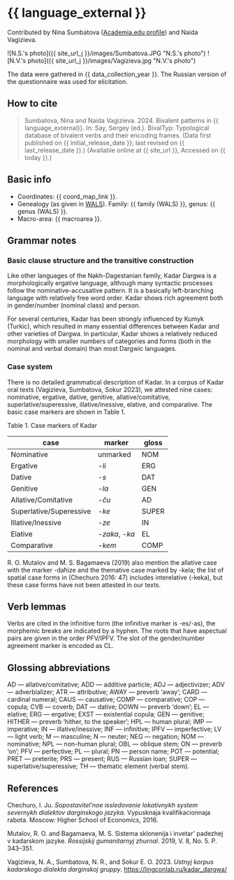 # {{ language_external }}
Contributed by Nina Sumbatova ([Academia.edu profile](https://iling-ran.academia.edu/NinaSumbatova)) and Naida Vagizieva.

![N.S.'s photo]({{ site_url_j }}/images/Sumbatova.JPG "N.S.'s photo")
![N.V.'s photo]({{ site_url_j }}/images/Vagizieva.jpg "N.V.'s photo")

The data were gathered in {{ data_collection_year }}. The Russian version of the questionnaire was used for elicitation.

## How to cite
> Sumbatova, Nina and Naida Vagizieva. 2024. Bivalent patterns in {{ language_external}}. 
> In: Say, Sergey (ed.). BivalTyp: Typological database of bivalent verbs and their encoding frames. 
> (Data first published on {{ initial_release_date }}; 
> last revised on {{ last_release_date }}.) (Available online at {{ site_url }}, 
> Accessed on {{ today }}.)

## Basic info
- Coordinates: {{ coord_map_link }}.
- Genealogy (as given in [WALS](https://wals.info/)). Family: {{ family (WALS) }}, genus: {{ genus (WALS) }}.
- Macro-area: {{ macroarea }}.

## Grammar notes

### Basic clause structure and the transitive construction

Like other languages of the Nakh-Dagestanian family, Kadar Dargwa is a morphologically ergative language, although many syntactic processes follow the nominative-accusative pattern. It is a basically left-branching language with relatively free word order. Kadar shows rich agreement both in gender/number (nominal class) and person.

For several centuries, Kadar has been strongly influenced by Kumyk (Turkic), which resulted in many essential differences between Kadar and other varieties of Dargwa. In particular, Kadar shows a relatively reduced morphology with smaller numbers of categories and forms (both in the nominal and verbal domain) than most Dargwic languages.

### Case system

There is no detailed grammatical description of Kadar. In a corpus of Kadar oral texts (Vagizieva, Sumbatova, Sokur 2023), we attested nine cases: nominative, ergative, dative, genitive, allative/comitative, superlative/superessive, illative/inessive, elative, and comparative. The basic case markers are shown in Table 1.

Table 1. Case markers of Kadar

|      case                      |      marker           |      gloss     |
|--------------------------------|-----------------------|----------------|
|     Nominative                 |     unmarked          |     NOM        |
|     Ergative                   |     *-li*             |     ERG        |
|     Dative                     |     *-s*              |     DAT        |
|     Genitive                   |     *-la*             |     GEN        |
|     Allative/Comitative        |     *-ču*             |     AD         |
|     Superlative/Superessive    |     *-ke*             |     SUPER      |
|     Illative/Inessive          |     *-ze*             |     IN         |
|     Elative                    |     *-zaka*, *-ka*    |     EL         |
|     Comparative                |     *-kem*            |     COMP       |

R. O. Mutalov and M. S. Bagamaeva (2019) also mention the allative case with the marker -daħize and the themative case marked by -kela; the list of spatial case forms in (Chechuro 2016: 47) includes interelative (-keka), but these case forms have not been attested in our texts. 

## Verb lemmas

Verbs are cited in the infinitive form (the infinitive marker is -es/-as), the morphemic breaks are indicated by a hyphen. The roots that have aspectual pairs are given in the order PFV/IPFV. The slot of the gender/number agreement marker is encoded as CL. 

## Glossing abbreviations
AD — allative/comitative; ADD — additive particle; ADJ — adjectivizer; ADV — adverbializer; ATR — attributive; AWAY — preverb ‘away’; CARD — cardinal numeral; CAUS — causative; COMP — comparative; COP — copula; CVB — coverb; DAT — dative; DOWN — preverb ‘down’; EL — elative; ERG — ergative; EXST — existential copula; GEN — genitive; HITHER — preverb ‘hither, to the speaker’; HPL — human plural; IMP — imperative; IN — illative/inessive; INF — infinitive; IPFV — imperfective; LV — light verb; M — masculine; N — neuter; NEG — negation; NOM — nominative; NPL — non-human plural; OBL — oblique stem; ON — preverb ‘on’; PFV — perfective; PL — plural; PN — person name; POT — potential; PRET — preterite; PRS — present; RUS — Russian loan; SUPER — superlative/superessive; TH — thematic element (verbal stem).

## References
Chechuro, I. Ju. *Sopostavitel’noe issledovanie lokativnykh system severnykh dialektov darginskogo jazyka*. Vypusknaja kvalifikacionnaja rabota. Moscow: Higher School of Economics, 2016.

Mutalov, R. O. and Bagamaeva, M. S. Sistema sklonenija i invetar’ padezhej v kadarskom jazyke. *Rossijskij gumanitarnyj zhurnal*. 2019, V. 8, No. 5. P. 343–351.

Vagizieva, N. A., Sumbatova, N. R., and Sokur E. O. 2023. *Ustnyj korpus kadarskogo dialekta darginskoj gruppy*. https://lingconlab.ru/kadar_dargwa/
